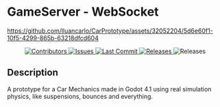 # GameServer - WebSocket

https://github.com/lluancarlo/CarPrototype/assets/32052204/5d6e60f1-10f5-4299-865b-63218dfcd604


<p align="center">
  <a href="https://github.com/lluancarlo/3DSlotGame/graphs/contributors">
    <img src="https://img.shields.io/github/contributors/lluancarlo/3DSlotGame.svg?style=flat" alt="Contributors" />
  </a>
  <a href="https://github.com/lluancarlo/3DSlotGame/issues">
    <img src="https://img.shields.io/github/issues/lluancarlo/3DSlotGame?style=flat" alt="Issues" />
  </a>
  <a href="https://github.com/lluancarlo/3DSlotGame/graphs/commit-activity">
    <img src="https://img.shields.io/github/last-commit/lluancarlo/3DSlotGame?style=flat" alt="Last Commit" />
  </a>
  <a href="https://github.com/lluancarlo/3DSlotGame/releases">
    <img src="https://img.shields.io/github/downloads/lluancarlo/3DSlotGame/total" alt="Releases" />
  </a>
  <img src="https://img.shields.io/github/repo-size/lluancarlo/3DSlotGame" alt="Releases" />
</p>

## Description
A prototype for a Car Mechanics made in Godot 4.1 using real simulation physics, like suspensions, bounces and everything.
